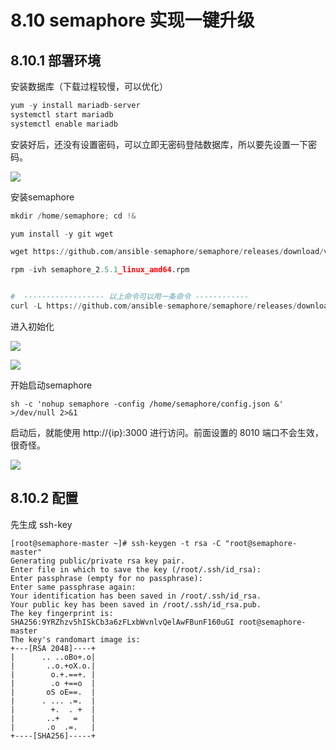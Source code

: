 # 8.10 semaphore 实现一键升级

## 8.10.1 部署环境

安装数据库（下载过程较慢，可以优化）

```python
yum -y install mariadb-server
systemctl start mariadb
systemctl enable mariadb
```

安装好后，还没有设置密码，可以立即无密码登陆数据库，所以要先设置一下密码。

![](http://image.python-online.cn/20190529150907.png)



安装semaphore

```python
mkdir /home/semaphore; cd !&

yum install -y git wget

wget https://github.com/ansible-semaphore/semaphore/releases/download/v2.5.1/semaphore_2.5.1_linux_amd64.rpm

rpm -ivh semaphore_2.5.1_linux_amd64.rpm


#  ------------------ 以上命令可以用一条命令 ------------
curl -L https://github.com/ansible-semaphore/semaphore/releases/download/v2.5.1/semaphore_2.5.1_linux_arm64.rpm > /usr/bin/semaphore
```

进入初始化

![](http://image.python-online.cn/20190529151350.png)

![](http://image.python-online.cn/20190529151450.png)

开始启动semaphore

```shell
sh -c 'nohup semaphore -config /home/semaphore/config.json &' >/dev/null 2>&1
```

启动后，就能使用 http://{ip}:3000 进行访问。前面设置的 8010 端口不会生效，很奇怪。

![](http://image.python-online.cn/20190529154348.png)

## 8.10.2 配置

先生成 ssh-key

```shell
[root@semaphore-master ~]# ssh-keygen -t rsa -C "root@semaphore-master"
Generating public/private rsa key pair.
Enter file in which to save the key (/root/.ssh/id_rsa): 
Enter passphrase (empty for no passphrase): 
Enter same passphrase again: 
Your identification has been saved in /root/.ssh/id_rsa.
Your public key has been saved in /root/.ssh/id_rsa.pub.
The key fingerprint is:
SHA256:9YRZhzv5hISkCb3a6zFLxbWvnlvQelAwFBunF160uGI root@semaphore-master
The key's randomart image is:
+---[RSA 2048]----+
|      .. ..oBo+.o|
|       ..o.+oX.o.|
|        o.+.==+. |
|        .o +==o  |
|       oS oE==.  |
|      . ... .=.  |
|        +.  . +  |
|       ..+   =   |
|       .o  .=.   |
+----[SHA256]-----+
```

